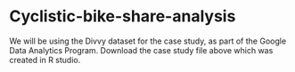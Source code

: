 # Cyclistic-bike-share-analysis
We will be using the Divvy dataset for the case study, as part of the Google Data Analytics Program. Download the case study file above which was created in R studio.
